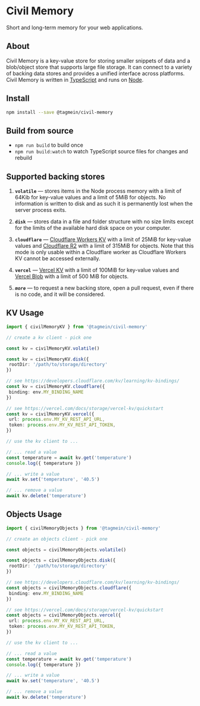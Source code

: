 # Civil Memory

Short and long-term memory for your web applications.

## About

Civil Memory is a key-value store for storing smaller snippets of data and a blob/object store that supports large file storage. It can connect to a variety of backing data stores and provides a unified interface across platforms. Civil Memory is written in [TypeScript](https://www.typescriptlang.org/) and runs on [Node](https://nodejs.org/).

## Install

```sh
npm install --save @tagmein/civil-memory
```

## Build from source

- `npm run build` to build once
- `npm run build:watch` to watch TypeScript source files for changes and rebuild

## Supported backing stores

1. **`volatile`** &mdash; stores items in the Node process memory with a limit of 64Kib for key-value values and a limit of 5MiB for objects. No information is written to disk and as such it is permanently lost when the server process exits.

2. **`disk`** &mdash; stores data in a file and folder structure with no size limits except for the limits of the available hard disk space on your computer.

3. **`cloudflare`** &mdash; [Cloudflare Workers KV](https://developers.cloudflare.com/kv) with a limit of 25MiB for key-value values and [Cloudflare R2](https://developers.cloudflare.com/r2) with a limit of 315MiB for objects. Note that this mode is only usable within a Cloudflare worker as Cloudflare Workers KV cannot be accessed externally.

4. **`vercel`** &mdash; [Vercel KV](https://vercel.com/storage/kv) with a limit of 100MiB for key-value values and [Vercel Blob](https://vercel.com/docs/storage/vercel-blob) with a limit of 500 MiB for objects.

5. **_`more`_** &mdash; to request a new backing store, open a pull request, even if there is no code, and it will be considered.

## KV Usage

```TypeScript
import { civilMemoryKV } from '@tagmein/civil-memory'

// create a kv client - pick one

const kv = civilMemoryKV.volatile()

const kv = civilMemoryKV.disk({
 rootDir: '/path/to/storage/directory'
})

// see https://developers.cloudflare.com/kv/learning/kv-bindings/
const kv = civilMemoryKV.cloudflare({
 binding: env.MY_BINDING_NAME
})

// see https://vercel.com/docs/storage/vercel-kv/quickstart
const kv = civilMemoryKV.vercel({
 url: process.env.MY_KV_REST_API_URL,
 token: process.env.MY_KV_REST_API_TOKEN,
})

// use the kv client to ...

// ... read a value
const temperature = await kv.get('temperature')
console.log({ temperature })

// ... write a value
await kv.set('temperature', '40.5')

// ... remove a value
await kv.delete('temperature')
```

## Objects Usage

```TypeScript
import { civilMemoryObjects } from '@tagmein/civil-memory'

// create an objects client - pick one

const objects = civilMemoryObjects.volatile()

const objects = civilMemoryObjects.disk({
 rootDir: '/path/to/storage/directory'
})

// see https://developers.cloudflare.com/kv/learning/kv-bindings/
const objects = civilMemoryObjects.cloudflare({
 binding: env.MY_BINDING_NAME
})

// see https://vercel.com/docs/storage/vercel-kv/quickstart
const objects = civilMemoryObjects.vercel({
 url: process.env.MY_KV_REST_API_URL,
 token: process.env.MY_KV_REST_API_TOKEN,
})

// use the kv client to ...

// ... read a value
const temperature = await kv.get('temperature')
console.log({ temperature })

// ... write a value
await kv.set('temperature', '40.5')

// ... remove a value
await kv.delete('temperature')
```
